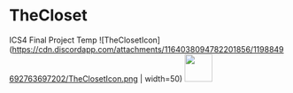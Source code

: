 # TheCloset
ICS4 Final Project Temp
![TheClosetIcon](https://cdn.discordapp.com/attachments/1164038094782201856/1198849692763697202/TheClosetIcon.png | width=50)
<img src="https://cdn.discordapp.com/attachments/1164038094782201856/1198849692763697202/TheClosetIcon.png" width="50" height="50">
